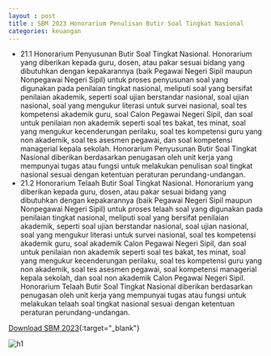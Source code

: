 ```yaml
---
layout : post
title : SBM 2023 Honorarium Penulisan Butir Soal Tingkat Nasional
categories: keuangan
---
```


- 21.1 Honorarium Penyusunan Butir Soal Tingkat Nasional. Honorarium yang diberikan kepada guru, dosen, atau pakar sesuai bidang yang dibutuhkan dengan kepakarannya (baik Pegawai Negeri Sipil maupun Nonpegawai Negeri Sipil) untuk proses penyusunan soal yang digunakan pada penilaian tingkat nasional, meliputi soal yang bersifat penilaian akademik, seperti soal ujian berstandar nasional, soal ujian nasional, soal yang mengukur literasi untuk survei nasional, soal tes kompetensi akademik guru, soal Calon Pegawai Negeri Sipil, dan soal untuk penilaian non akademik seperti soal tes bakat, tes minat, soal yang mengukur kecenderungan perilaku, soal tes kompetensi guru yang non akademik, soal tes asesmen pegawai, dan soal kompetensi managerial kepala sekolah. Honorarium Penyusunan Butir Soal Tingkat Nasional diberikan berdasarkan penugasan oleh unit kerja yang mempunyai tugas atau fungsi untuk melakukan penulisan soal tingkat nasional sesuai dengan ketentuan peraturan perundang-undangan. 
- 21.2 Honorarium Telaah Butir Soal Tingkat Nasional. Honorarium yang diberikan kepada guru, dosen, atau pakar sesuai bidang yang dibutuhkan dengan kepakarannya (baik Pegawai Negeri Sipil maupun Nonpegawai Negeri Sipil) untuk proses telaah soal yang digunakan pada penilaian tingkat nasional, meliputi soal yang bersifat penilaian akademik, seperti soal ujian berstandar nasional, soal ujian nasional, soal yang mengukur literasi untuk survei nasional, soal tes kompetensi akademik guru, soal akademik Calon Pegawai Negeri Sipil, dan soal untuk penilaian non akademik seperti soal tes bakat, tes minat, soal yang mengukur kecenderungan perilaku, soal tes kompetensi guru yang non akademik, soal tes asesmen pegawai, soal kompetensi managerial kepala sekolah, dan soal non akademik Calon Pegawai Negeri Sipil. Honorarium Telaah Butir Soal Tingkat Nasional diberikan berdasarkan penugasan oleh unit kerja yang mempunyai tugas
atau fungsi untuk melakukan telaah soal tingkat nasional sesuai dengan ketentuan peraturan perundang-undangan.

[Download SBM 2023](https://drive.google.com/file/d/1E7dBSV1cZGMQCWfVuKfwCuzBQ-tRs2oD/view){:target="_blank"}

![h1](https://blogger.googleusercontent.com/img/b/R29vZ2xl/AVvXsEgqJ0uJo04qhfL3S3qmUBTk_B7Ns2TdYl23tbg5kSI6JTs83vjIgfAy8Zjy8USoqKQhvg-EA3Picf3wNbGgvguKnXBbniTLPNQ4ZcOXAOYPz-HC-FakEAEuPLFiFdHRL9dgYl_aYobfHtIYOb8oBEuKdEA-6KG_LPEzYAbCxCVxv3o/s1600/SBM_2023_page-0017.jpg)